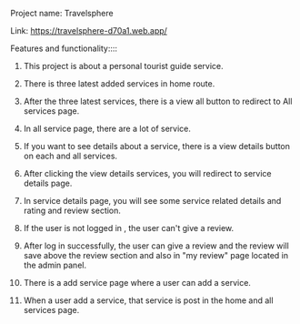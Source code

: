 Project name: Travelsphere

Link: https://travelsphere-d70a1.web.app/

<!-- .............................................................. -->

Features and functionality::::

1. This project is about a personal tourist guide service.

2. There is three latest added services in home route.

3. After the three latest services, there is a view all button to redirect to All services page.

4. In all service page, there are a lot of service.

5. If you want to see details about a service, there is a view details button on each and all services.

6. After clicking the view details services, you will redirect to service details page.

7. In service details page, you will see some service related details and rating and review section.

8. If the user is not logged in , the user can't give a review.

9. After log in successfully, the user can give a review and the review will save above the review section and also in "my review" page located in the admin panel.

10. There is a add service page where a user can add a service.

11. When a user add a service, that service is post in the home and all services page.
